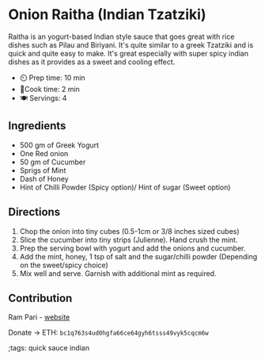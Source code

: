 # Onion Raitha (Indian Tzatziki)

Raitha is an yogurt-based Indian style sauce that goes great with rice dishes such as Pilau and Biriyani. It's quite similar to
a greek Tzatziki and is quick and quite easy to make. It's great especially with super spicy indian dishes as it
provides as a sweet and cooling effect.

- ⏲️ Prep time: 10 min
- 🍳Cook time: 2 min
- 🍽️ Servings: 4

## Ingredients

- 500 gm of Greek Yogurt
- One Red onion
- 50 gm of Cucumber
- Sprigs of Mint
- Dash of Honey
- Hint of Chilli Powder (Spicy option)/ Hint of sugar (Sweet option)

## Directions

1. Chop the onion into tiny cubes (0.5-1cm or 3/8 inches sized cubes)
2. Slice the cucumber into tiny strips (Julienne). Hand crush the mint.
3. Prep the serving bowl with yogurt and add the onions and cucumber.
4. Add the mint, honey, 1 tsp of salt and the sugar/chilli powder (Depending on the sweet/spicy choice)
5. Mix well and serve. Garnish with additional mint as required.

## Contribution

Ram Pari - [website](https://github.com/ramkpari)

Donate -> ETH: `bc1q763s4ud0hgfa66ce64gyh6tsss49vyk5cqcm6w`

;tags: quick sauce indian